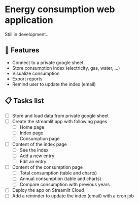 # Energy consumption web application

Still in development...

## 🚀 Features

- Connect to a private google sheet
- Store consumption index (electricity, gas, water, ...)
- Visualize consumption
- Export reports
- Remind user to update the index (email)

## 📋 Tasks list

- [ ] Store and load data from private google sheet
- [ ] Create the streamlit app with following pages
  - [ ] Home page
  - [ ] Index page
  - [ ] Consumption page
- [ ] Content of the index page
  - [ ] See the index
  - [ ] Add a new entry
  - [ ] Edit an entry
- [ ] Content of the consumption page
  - [ ] Total consumption (table and charts)
  - [ ] Annual consumption (table and charts)
  - [ ] Compare consumption with previous years
- [ ] Deploy the app on Streamlit Cloud
- [ ] Add a reminder to update the index (email) with a cron job